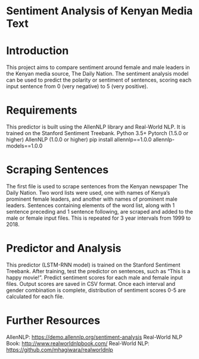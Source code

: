 # Sentiment Analysis of Kenyan Media Text

# Introduction

This project aims to compare sentiment around female and male leaders in the Kenyan media source, The Daily Nation. The sentiment analysis model can be used to predict the polarity or sentiment of sentences, scoring each input sentence from 0 (very negative) to 5 (very positive). 


# Requirements

This predictor is built using the AllenNLP library and Real-World NLP. It is trained on the Stanford Sentiment Treebank.
Python 3.5+
Pytorch (1.5.0 or higher)
AllenNLP (1.0.0 or higher) 
pip install allennlp==1.0.0 allennlp-models==1.0.0


# Scraping Sentences

The first file is used to scrape sentences from the Kenyan newspaper The Daily Nation. Two word lists were used, one with names of Kenya’s prominent female leaders, and another with names of prominent male leaders. Sentences containing elements of the word list, along with 1 sentence preceding and 1 sentence following, are scraped and added to the male or female input files. This is repeated for 3 year intervals from 1999 to 2018.


# Predictor and Analysis

This predictor (LSTM-RNN model) is trained on the Stanford Sentiment Treebank. After training, test the predictor on sentences, such as “This is a happy movie!”. Predict sentiment scores for each male and female input files. Output scores are saved in CSV format. Once each interval and gender combination is complete, distribution of sentiment scores 0-5 are calculated for each file.


# Further Resources

AllenNLP: https://demo.allennlp.org/sentiment-analysis
Real-World NLP Book: http://www.realworldnlpbook.com/
Real-World NLP: https://github.com/mhagiwara/realworldnlp

